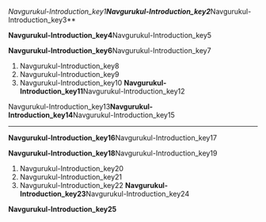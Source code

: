 *Navgurukul-Introduction_key1**Navgurukul-Introduction_key2***Navgurukul-Introduction_key3**

**Navgurukul-Introduction_key4**Navgurukul-Introduction_key5

**Navgurukul-Introduction_key6**Navgurukul-Introduction_key7

1) Navgurukul-Introduction_key8
2) Navgurukul-Introduction_key9
3) Navgurukul-Introduction_key10
**Navgurukul-Introduction_key11**Navgurukul-Introduction_key12
 
Navgurukul-Introduction_key13**Navgurukul-Introduction_key14**Navgurukul-Introduction_key15
 
------------------------------------------------------------------------------------------

**Navgurukul-Introduction_key16**Navgurukul-Introduction_key17

**Navgurukul-Introduction_key18**Navgurukul-Introduction_key19

1. Navgurukul-Introduction_key20
2. Navgurukul-Introduction_key21
3. Navgurukul-Introduction_key22
**Navgurukul-Introduction_key23**Navgurukul-Introduction_key24

**Navgurukul-Introduction_key25**